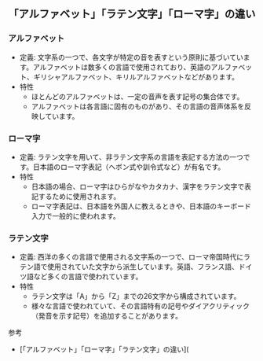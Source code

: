 
## 「アルファベット」「ラテン文字」「ローマ字」の違い

### アルファベット

- 定義: 文字系の一つで、各文字が特定の音を表すという原則に基づいています。アルファベットは数多くの言語で使用されており、英語のアルファベット、ギリシャアルファベット、キリルアルファベットなどがあります。
- 特性
  - ほとんどのアルファベットは、一定の音声を表す記号の集合体です。
  - アルファベットは各言語に固有のものがあり、その言語の音声体系を反映しています。

### ローマ字

- 定義: ラテン文字を用いて、非ラテン文字系の言語を表記する方法の一つです。日本語のローマ字表記（ヘボン式や訓令式など）が有名です。
- 特性
  - 日本語の場合、ローマ字はひらがなやカタカナ、漢字をラテン文字で表記するために使用されます。
  - ローマ字表記は、日本語を外国人に教えるときや、日本語のキーボード入力で一般的に使われます。

### ラテン文字

- 定義: 西洋の多くの言語で使用される文字系の一つで、ローマ帝国時代にラテン語で使用されていた文字から派生しています。英語、フランス語、ドイツ語など多くの言語で使われています。
- 特性
  - ラテン文字は「A」から「Z」までの26文字から構成されています。
  - 様々な言語で使われていて、その言語特有の記号やダイアクリティック（発音を示す記号）を追加することがあります。

参考

*  [「アルファベット」「ローマ字」「ラテン文字」の違い](
